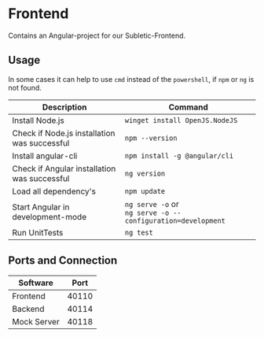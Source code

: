 # Frontend

Contains an Angular-project for our Subletic-Frontend.

## Usage

In some cases it can help to use `cmd` instead of the `powershell`, if `npm` or `ng` is not found.

| Description | Command |
|-------------|---------|
| Install Node.js | `winget install OpenJS.NodeJS` |
| Check if Node.js installation was successful | `npm --version` |
| Install angular-cli | `npm install -g @angular/cli` |
| Check if Angular installation was successful | `ng version` |
| Load all dependency's |`npm update` |
| Start Angular in development-mode | `ng serve -o` or <br> `ng serve -o --configuration=development` |
| Run UnitTests | `ng test` |

## Ports and Connection

| Software     | Port  |
|--------------|-------|
| Frontend     | 40110 |
| Backend      | 40114 |
| Mock Server  | 40118 |